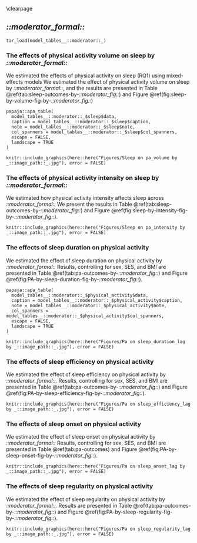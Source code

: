 
\clearpage

## _::moderator_formal::_

```{r}
tar_load(model_tables__::moderator::_)
```

### The effects of physical activity volume on sleep by _::moderator_formal::_

We estimated the effects of physical activity on sleep (RQ1) using mixed-effects models
We estimated the effect of physical activity volume on sleep by _::moderator_formal::_, and the results are presented in Table \@ref(tab:sleep-outcomes-by-_::moderator_fig::_) and Figure \@ref(fig:sleep-by-volume-fig-by-_::moderator_fig::_)

```{r sleep-outcomes-by-_::moderator_fig::_}
papaja::apa_table(
  model_tables__::moderator::_$sleep$data,
  caption = model_tables__::moderator::_$sleep$caption,
  note = model_tables__::moderator::_$sleep$note,
  col_spanners = model_tables__::moderator::_$sleep$col_spanners,
  escape = FALSE,
  landscape = TRUE
)
```

```{r sleep-by-volume-fig-by-_::moderator_fig::_, fig.cap = "Sleep metrics on Physical activity volume by _::moderator_formal::_"}
knitr::include_graphics(here::here("Figures/Sleep on pa_volume by _::image_path::_.jpg"), error = FALSE)
```

### The effects of physical activity intensity on sleep by _::moderator_formal::_

We estimated how physical activity intensity affects sleep across _::moderator_formal::_
We present the results in Table \@ref(tab:sleep-outcomes-by-_::moderator_fig::_) and Figure \@ref(fig:sleep-by-intensity-fig-by-_::moderator_fig::_).


```{r sleep-by-intensity-fig-by-_::moderator_fig::_, fig.cap = "Sleep metrics on Physical activity intensity moderated by _::moderator_formal::_"}
knitr::include_graphics(here::here("Figures/Sleep on pa_intensity by _::image_path::_.jpg"), error = FALSE)
```

### The effects of sleep duration on physical activity

We estimated the effect of sleep duration on physical activity by _::moderator_formal::_
Results, controlling for sex, SES, and BMI are presented in Table \@ref(tab:pa-outcomes-by-_::moderator_fig::_) and Figure \@ref(fig:PA-by-sleep-duration-fig-by-_::moderator_fig::_).


```{r pa-outcomes-by-_::moderator_fig::_}
papaja::apa_table(
  model_tables__::moderator::_$physical_activity$data,
  caption = model_tables__::moderator::_$physical_activity$caption,
  note = model_tables__::moderator::_$physical_activity$note,
  col_spanners = model_tables__::moderator::_$physical_activity$col_spanners,
  escape = FALSE,
  landscape = TRUE
)
```

```{r PA-by-sleep-duration-fig-by-_::moderator_fig::_, fig.cap = "Physical activity by sleep duration moderated by _::moderator_formal::_"}
knitr::include_graphics(here::here("Figures/Pa on sleep_duration_lag by _::image_path::_.jpg"), error = FALSE)
```

### The effects of sleep efficiency on physical activity

We estimated the effect of sleep efficiency on physical activity by _::moderator_formal::_.
Results, controlling for sex, SES, and BMI are presented in Table \@ref(tab:pa-outcomes-by-_::moderator_fig::_) and Figure \@ref(fig:PA-by-sleep-efficiency-fig-by-_::moderator_fig::_).


```{r PA-by-sleep-efficiency-fig-by-_::moderator_fig::_, fig.cap = "Physical activity by sleep efficiency moderated by _::moderator_formal::_"}
knitr::include_graphics(here::here("Figures/Pa on sleep_efficiency_lag by _::image_path::_.jpg"), error = FALSE)
```

### The effects of sleep onset on physical activity

We estimated the effect of sleep onset on physical activity by _::moderator_formal::_
Results, controlling for sex, SES, and BMI are presented in Table \@ref(tab:pa-outcomes) and Figure \@ref(fig:PA-by-sleep-onset-fig-by-_::moderator_fig::_).


```{r PA-by-sleep-onset-fig-by-_::moderator_fig::_, fig.cap = "Physical activity by sleep onset moderated by _::moderator_formal::_"}
knitr::include_graphics(here::here("Figures/Pa on sleep_onset_lag by _::image_path::_.jpg"), error = FALSE)
```

### The effects of sleep regularity on physical activity

We estimated the effect of sleep regularity on physical activity by _::moderator_formal::_.
Results are presented in Table \@ref(tab:pa-outcomes-by-_::moderator_fig::_) and Figure \@ref(fig:PA-by-sleep-regularity-fig-by-_::moderator_fig::_).

```{r PA-by-sleep-regularity-fig-by-_::moderator_fig::_, fig.cap = "Physical activity by sleep regularity moderated by _::moderator_formal::_"}
knitr::include_graphics(here::here("Figures/Pa on sleep_regularity_lag by _::image_path::_.jpg"), error = FALSE)
```

